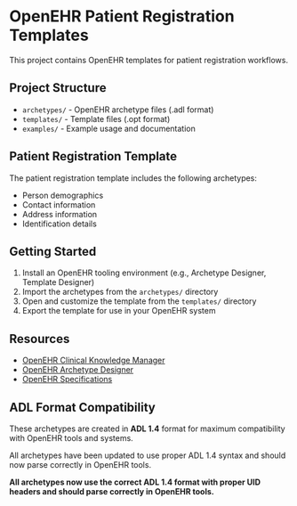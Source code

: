 # OpenEHR Patient Registration Templates

This project contains OpenEHR templates for patient registration workflows.

## Project Structure

- `archetypes/` - OpenEHR archetype files (.adl format)
- `templates/` - Template files (.opt format)
- `examples/` - Example usage and documentation

## Patient Registration Template

The patient registration template includes the following archetypes:
- Person demographics
- Contact information
- Address information
- Identification details

## Getting Started

1. Install an OpenEHR tooling environment (e.g., Archetype Designer, Template Designer)
2. Import the archetypes from the `archetypes/` directory
3. Open and customize the template from the `templates/` directory
4. Export the template for use in your OpenEHR system

## Resources

- [OpenEHR Clinical Knowledge Manager](https://ckm.openehr.org/)
- [OpenEHR Archetype Designer](https://tools.openehr.org/)
- [OpenEHR Specifications](https://specifications.openehr.org/)

## ADL Format Compatibility

These archetypes are created in **ADL 1.4** format for maximum compatibility with OpenEHR tools and systems.

All archetypes have been updated to use proper ADL 1.4 syntax and should now parse correctly in OpenEHR tools.

**All archetypes now use the correct ADL 1.4 format with proper UID headers and should parse correctly in OpenEHR tools.**

